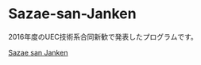 # Sazae-san-Janken

2016年度のUEC技術系合同新歓で発表したプログラムです。

[Sazae san Janken](http://sazae-san-janken.herokuapp.com/)
